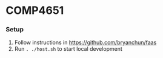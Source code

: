 # COMP4651

### Setup

1. Follow instructions in https://github.com/bryanchun/faas
2. Run `. ./host.sh` to start local development